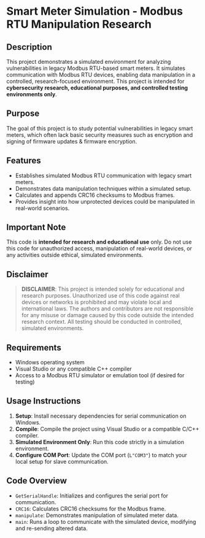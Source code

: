 # Smart Meter Simulation - Modbus RTU Manipulation Research

## Description
This project demonstrates a simulated environment for analyzing vulnerabilities in legacy Modbus RTU-based smart meters. It simulates communication with Modbus RTU devices, enabling data manipulation in a controlled, research-focused environment. This project is intended for **cybersecurity research, educational purposes, and controlled testing environments only**.

## Purpose
The goal of this project is to study potential vulnerabilities in legacy smart meters, which often lack basic security measures such as encryption and signing of firmware updates & firmware encryption.

## Features
- Establishes simulated Modbus RTU communication with legacy smart meters.
- Demonstrates data manipulation techniques within a simulated setup.
- Calculates and appends CRC16 checksums to Modbus frames.
- Provides insight into how unprotected devices could be manipulated in real-world scenarios.

## Important Note
This code is **intended for research and educational use** only. Do not use this code for unauthorized access, manipulation of real-world devices, or any activities outside ethical, simulated environments.

## Disclaimer
> **DISCLAIMER**: This project is intended solely for educational and research purposes. Unauthorized use of this code against real devices or networks is prohibited and may violate local and international laws. The authors and contributors are not responsible for any misuse or damage caused by this code outside the intended research context. All testing should be conducted in controlled, simulated environments.

## Requirements
- Windows operating system
- Visual Studio or any compatible C++ compiler
- Access to a Modbus RTU simulator or emulation tool (if desired for testing)

## Usage Instructions
1. **Setup**: Install necessary dependencies for serial communication on Windows.
2. **Compile**: Compile the project using Visual Studio or a compatible C/C++ compiler.
3. **Simulated Environment Only**: Run this code strictly in a simulation environment.
4. **Configure COM Port**: Update the COM port (`L"COM3"`) to match your local setup for slave communication.

## Code Overview
- `GetSerialHandle`: Initializes and configures the serial port for communication.
- `CRC16`: Calculates CRC16 checksums for the Modbus frame.
- `manipulate`: Demonstrates manipulation of simulated meter data.
- `main`: Runs a loop to communicate with the simulated device, modifying and re-sending altered data.
